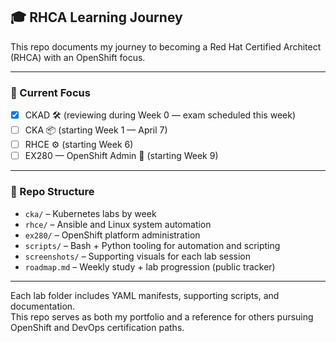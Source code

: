## 🎓 RHCA Learning Journey

This repo documents my journey to becoming a Red Hat Certified Architect (RHCA) with an OpenShift focus.

---

### 🔅 Current Focus

- [x] CKAD 🛠️ (reviewing during Week 0 — exam scheduled this week)
- [ ] CKA 📦 (starting Week 1 — April 7)
- [ ] RHCE ⚙️ (starting Week 6)
- [ ] EX280 — OpenShift Admin 🧱 (starting Week 9)

---

### 📂 Repo Structure

- `cka/` – Kubernetes labs by week  
- `rhce/` – Ansible and Linux system automation  
- `ex280/` – OpenShift platform administration  
- `scripts/` – Bash + Python tooling for automation and scripting  
- `screenshots/` – Supporting visuals for each lab session  
- `roadmap.md` – Weekly study + lab progression (public tracker)  

---

Each lab folder includes YAML manifests, supporting scripts, and documentation.  
This repo serves as both my portfolio and a reference for others pursuing OpenShift and DevOps certification paths.

